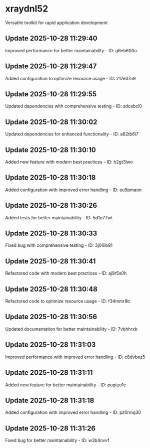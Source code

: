 # xraydnl52
Versatile toolkit for rapid application development

## Update 2025-10-28 11:29:40
Improved performance for better maintainability - ID: g6eb600o


## Update 2025-10-28 11:29:47
Added configuration to optimize resource usage - ID: 217e07n9


## Update 2025-10-28 11:29:55
Updated dependencies with comprehensive testing - ID: zdcebcl0


## Update 2025-10-28 11:30:02
Updated dependencies for enhanced functionality - ID: a82tb6i7


## Update 2025-10-28 11:30:10
Added new feature with modern best practices - ID: h2gt3lwo


## Update 2025-10-28 11:30:18
Added configuration with improved error handling - ID: eu9pmaon


## Update 2025-10-28 11:30:26
Added tests for better maintainability - ID: 5d1o77wt


## Update 2025-10-28 11:30:33
Fixed bug with comprehensive testing - ID: 3j00ib91


## Update 2025-10-28 11:30:41
Refactored code with modern best practices - ID: aj9r5s0h


## Update 2025-10-28 11:30:48
Refactored code to optimize resource usage - ID: f34mmr8b


## Update 2025-10-28 11:30:56
Updated documentation for better maintainability - ID: 7vbhhrxb


## Update 2025-10-28 11:31:03
Improved performance with improved error handling - ID: c8dvbez5


## Update 2025-10-28 11:31:11
Added new feature for better maintainability - ID: pugtzo1e


## Update 2025-10-28 11:31:18
Added configuration with improved error handling - ID: pz0rmq30


## Update 2025-10-28 11:31:26
Fixed bug for better maintainability - ID: w3b4nvvf

